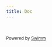 ```yaml
---
title: Doc
---
```

&nbsp;

<SwmMeta version="3.0.0" repo-id="Z2l0aHViJTNBJTNBSm9saXRhUGhvdG9ncmFwaHlXZWIlM0ElM0Fqb2xhY2th" repo-name="JolitaPhotographyWeb"><sup>Powered by [Swimm](https://app.swimm.io/)</sup></SwmMeta>
